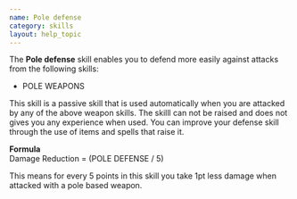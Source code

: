```yaml
---
name: Pole defense
category: skills
layout: help_topic
---
```

The **Pole defense** skill enables you to defend more easily against attacks from the following skills:

*   POLE WEAPONS

This skill is a passive skill that is used automatically when you are attacked by any of the above weapon skills. The skilll can not be raised and does not gives you any experience when used. You can improve your defense skill through the use of items and spells that raise it.

**Formula**  
Damage Reduction = (POLE DEFENSE / 5)  
  
This means for every 5 points in this skill you take 1pt less damage when attacked with a pole based weapon.